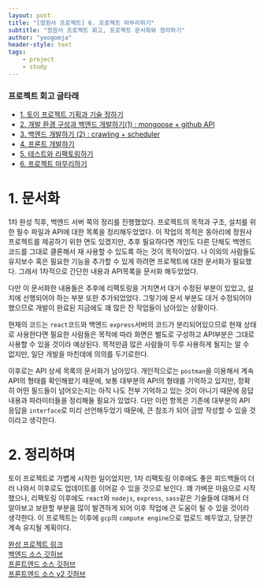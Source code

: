 ```yaml
---
layout: post
title: "[정원사 프로젝트] 6. 프로젝트 마무리하기"
subtitle: "정원사 프로젝트 회고, 프로젝트 문서화와 정리하기"
author: "yoogomja"
header-style: text
tags:
    - project
    - study
---
```


### 프로젝트 회고 글타래 

- [1. 토이 프로젝트 기획과 기술 정하기](https://yoogomja.github.io/2020/06/19/git-farm-project-1/)
- [2. 개발 환경 구성과 백엔드 개발하기(1) : mongoose + github API](https://yoogomja.github.io/2020/06/20/git-farm-project-2/)
- [3. 백엔드 개발하기 (2) : crawling + scheduler](https://yoogomja.github.io/2020/06/20/git-farm-project-3/)
- [4. 프론트 개발하기](https://yoogomja.github.io/2020/06/21/git-farm-project-4/)
- [5. 테스트와 리팩토링하기](https://yoogomja.github.io/2020/06/22/git-farm-project-5/)
- [6. 프로젝트 마무리하기](https://yoogomja.github.io/2020/06/23/git-farm-project-6/)

# 1. 문서화

1차 완성 직후, 백엔드 서버 쪽의 정리를 진행했었다. 프로젝트의 목적과 구조, 설치를 위한 필수 파일과 API에 대한 목록을 정리해두었었다. 이 작업의 목적은 동아리에 정원사 프로젝트를 제공하기 위한 면도 있겠지만, 추후 필요하다면 개인도 다른 단체도 백엔드 코드를 그대로 클론해서 재 사용할 수 있도록 하는 것이 목적이었다. 나 이외의 사람들도 유지보수 혹은 필요한 기능을 추가할 수 있게 하려면 프로젝트에 대한 문서화가 필요했다. 그래서 1차적으로 간단한 내용과 API목록을 문서화 해두었었다. 

다만 이 문서화한 내용들은 추후에 리팩토링을 거치면서 대거 수정된 부분이 있었고, 설치에 선행되어야 하는 부분 또한 추가되었었다. 그렇기에 문서 부분도 대거 수정되어야 했으므로 개발이 완료된 지금에도 꽤 많은 잔 작업들이 남아있는 상황이다. 

현재의 코드는 `react`코드와 백엔드 `express`서버의 코드가 분리되어있으므로 현재 상태로 사용한다면 필요한 사람들은 목적에 따라 화면은 별도로 구성하고 API부분은 그대로 사용할 수 있을 것이라 예상된다. 목적만큼 많은 사람들이 두루 사용하게 될지는 알 수 없지만, 일단 개발을 마친데에 의의를 두기로한다. 

이후로는 API 상세 목록의 문서화가 남아있다. 개인적으로는 `postman`을 이용해서 계속 API의 형태를 확인해왔기 때문에, 보통 대부분의 API의 형태를 기억하고 있지만, 정확히 어떤 필드들이 넘어오는지는 아직 나도 전부 기억하고 있는 것이 아니기 때문에 응답 내용과 파라미터들을 정리해둘 필요가 있었다. 다만 이런 항목은 기존에 대부분의 API 응답을 `interface`로 미리 선언해두었기 때문에, 큰 참조가 되어 금방 작성할 수 있을 것이라고 생각한다. 

# 2. 정리하며

토이 프로젝트로 가볍게 시작한 일이었지만, 1차 리팩토링 이후에도 좋은 피드백들이 더러 나와서 이후로도 업데이트를 이어갈 수 있을 것으로 보인다. 꽤 가벼운 마음으로 시작했으나, 리팩토링 이후에도 `react`와 `nodejs`, `express`, `sass`같은 기술들에 대해서 더 알아보고 보완할 부분을 많이 발견하게 되어 이후 작업에 큰 도움이 될 수 있을 것이라 생각한다. 이 프로젝트는 이후에 `gcp`의 `compute engine`으로 업로드 해두었고, 당분간 계속 유지될 계획이다. 

[완성 프로젝트 링크](http://34.64.243.31/)    
[백엔드 소스 깃허브](https://github.com/YOOGOMJA/github_garden_mern)     
[프론트엔드 소스 깃허브](https://github.com/YOOGOMJA/github_garden_mern_client)     
[프론트엔드 소스 v2 깃허브](https://github.com/YOOGOMJA/github_garden_mern_client.v2)     